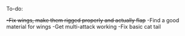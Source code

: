 To-do:

~~-Fix wings, make them rigged properly and actually flap~~
-Find a good material for wings
-Get multi-attack working
-Fix basic cat tail
